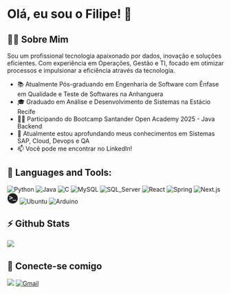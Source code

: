 # Olá, eu sou o Filipe! 👋

## 👨‍💻 Sobre Mim

<p align="left">
  Sou um profissional tecnologia apaixonado por dados, inovação e soluções eficientes. Com experiência em Operações, Gestão e TI, focado em otimizar processos e impulsionar a eficiência através da tecnologia. 
</p>

-  📚 Atualmente Pós-graduando em Engenharia de Software com Ênfase em Qualidade e Teste de Softwares na Anhanguera
- 🎓 Graduado em Análise e Desenvolvimento de Sistemas na Estácio Recife
- 👨‍💻 Participando do Bootcamp Santander Open Academy 2025 - Java Backend
- 🌱 Atualmente estou aprofundando meus conhecimentos em Sistemas SAP, Cloud, Devops e QA
- 📫 Você pode me encontrar no LinkedIn!

## 🚀 Languages and Tools:</summary>
<img width="25" height="25" src="https://www.vectorlogo.zone/logos/python/python-icon.svg" title="Python" alt="Python"/></code>
<img height="25" src="https://www.vectorlogo.zone/logos/java/java-icon.svg" title="Java" alt="Java" /></code>
<img width="25" height="25" src="https://img.icons8.com/color/512/c-programming.png" title="C" alt="C"/></code>
<img width="25" height="25" src="https://www.vectorlogo.zone/logos/mysql/mysql-icon.svg" title="MySQL" alt="MySQL"/></code>
<img width="25" height="25" src="https://www.geekandjob.com/uploads/wiki/43b8c92d2a8fcd2a95ae6bf30c18494dae92467a.png" title="SQL_Server" alt="SQL_Server"/></code>
<img height="25" src="https://www.vectorlogo.zone/logos/reactjs/reactjs-icon.svg" title="React" alt="React" /></code>
<img width="25" height="25" src="https://www.vectorlogo.zone/logos/springio/springio-icon.svg" title="Spring" alt="Spring" /></code>
<img width="25" height="25" src="https://www.vectorlogo.zone/logos/nextjs/nextjs-icon.svg" title="Next.js" alt="Next.js" /></code>
<img height="25" src="https://raw.githubusercontent.com/github/explore/80688e429a7d4ef2fca1e82350fe8e3517d3494d/topics/terminal/terminal.png" title="Terminal" alt="Terminal">
<img width="25" height="25" src="https://www.vectorlogo.zone/logos/ubuntu/ubuntu-icon.svg" title="Ubuntu" alt="Ubuntu"/></code>
<img width="25" height="25" src="https://www.vectorlogo.zone/logos/arduino/arduino-icon.svg" title="Arduino" alt="Arduino"/></code>

## ⚡ Github Stats</b></summary>
<div align="left">
<img height="180em" src="https://github-readme-stats.vercel.app/api/top-langs/?username=devfilipesouza&show_icons=true&hide_border=true&layout=compact&langs_count=8&theme=default"/>	
</div>

## 🔗 Conecte-se comigo
<p align="left">
  <a href="https://www.linkedin.com/in/filipe-souza-925077234/" target="_blank"><img src="https://img.shields.io/badge/-LinkedIn-%230077B5?style=for-the-badge&logo=linkedin&logoColor=white" target="_blank"></a>
  <a href="mailto:filipe.svito@gmail.com"><img src="https://img.shields.io/badge/Email-D14836?style=for-the-badge&logo=gmail&logoColor=white" alt="Gmail"></a>
</p>
